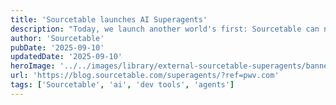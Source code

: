 ```yaml
---
title: 'Sourcetable launches AI Superagents'
description: "Today, we launch another world's first: Sourcetable can now connect to any database, API, MCP server, or 3rd party application on the Internet, all using natural language and AI. We call this feature Superagents, because they are AI systems that think, plan and orchestrate other AI tools and agents to."
author: 'Sourcetable'
pubDate: '2025-09-10'
updatedDate: '2025-09-10'
heroImage: '../../images/library/external-sourcetable-superagents/banner_16_9-1.png'
url: 'https://blog.sourcetable.com/superagents/?ref=pwv.com'
tags: ['Sourcetable', 'ai', 'dev tools', 'agents']
---
```

